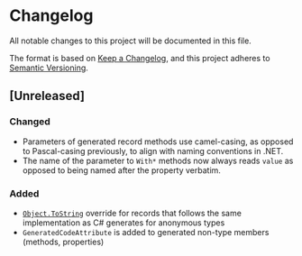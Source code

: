 # Changelog

All notable changes to this project will be documented in this file.

The format is based on [Keep a Changelog](https://keepachangelog.com/en/1.0.0/),
and this project adheres to [Semantic Versioning](https://semver.org/spec/v2.0.0.html).

## [Unreleased]

### Changed

* Parameters of generated record methods use camel-casing, as opposed to
  Pascal-casing previously, to align with naming conventions in .NET.
* The name of the parameter to `With*` methods now always reads `value`
  as opposed to being named after the property verbatim.

### Added

* [`Object.ToString`][objtostr] override for records that follows the same
  implementation as C# generates for anonymous types
* `GeneratedCodeAttribute` is added to generated non-type members (methods, properties)


[objtostr]: https://docs.microsoft.com/en-us/dotnet/api/system.object.tostring
